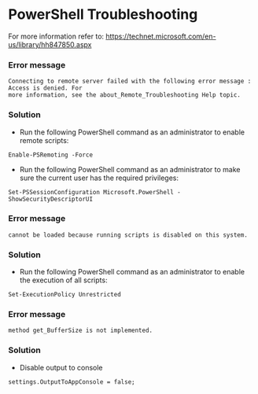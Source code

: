 # PowerShell Troubleshooting

For more information refer to:
https://technet.microsoft.com/en-us/library/hh847850.aspx



### Error message
```
Connecting to remote server failed with the following error message : Access is denied. For
more information, see the about_Remote_Troubleshooting Help topic.
```

### Solution
* Run the following PowerShell command as an administrator to enable remote scripts:
```
Enable-PSRemoting -Force
```

* Run the following PowerShell command as an administrator to make sure the current user has the required privileges:
```
Set-PSSessionConfiguration Microsoft.PowerShell -ShowSecurityDescriptorUI
```



### Error message
```
cannot be loaded because running scripts is disabled on this system.
```

### Solution
* Run the following PowerShell command  as an administrator to enable the execution of all scripts:
```
Set-ExecutionPolicy Unrestricted
```



### Error message
```
method get_BufferSize is not implemented.
```

### Solution
* Disable output to console
```
settings.OutputToAppConsole = false;
```
